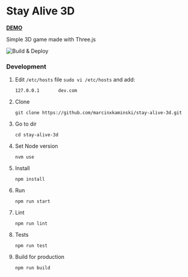 # Stay Alive 3D
**[DEMO](https://marcinxkaminski.github.io/stay-alive-3d)**

Simple 3D game made with Three.js

![Build & Deploy](https://github.com/marcinxkaminski/stay-alive-3d/workflows/Build%20&%20Deploy/badge.svg)


### Development

1. Edit `/etc/hosts` file `sudo vi /etc/hosts` and add:
    ```
    127.0.0.1       dev.com
    ```
    
2. Clone
    ```
    git clone https://github.com/marcinxkaminski/stay-alive-3d.git
    ```
    
3. Go to dir
    ```
    cd stay-alive-3d
    ```
    
4. Set Node version
    ```
    nvm use
    ```

5. Install
    ```
    npm install
    ```

6. Run
    ```
    npm run start
    ```

7. Lint
    ```
    npm run lint
    ```

8. Tests
    ```
    npm run test
    ```
    
9. Build for production
    ```
    npm run build
    ```
